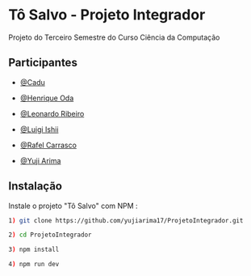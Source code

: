 
# Tô Salvo - Projeto Integrador

Projeto do Terceiro Semestre do Curso Ciência da Computação 



## Participantes

- [@Cadu](https://github.com/Cadub)

- [@Henrique Oda](https://github.com/luigishii)

- [@Leonardo Ribeiro](https://github.com/TheRibeiro)

- [@Luigi Ishii](https://github.com/luigishii)

- [@Rafel Carrasco](https://github.com/RafCarrasco)

- [@Yuji Arima](https://github.com/yujiarima17)


## Instalação

Instale o projeto "Tô Salvo" com NPM :

```bash
1) git clone https://github.com/yujiarima17/ProjetoIntegrador.git

2) cd ProjetoIntegrador

3) npm install

4) npm run dev
```
    
